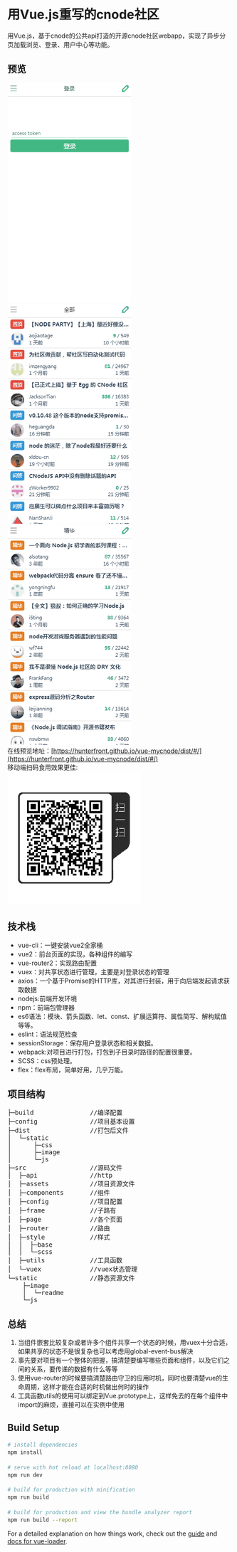 # 用Vue.js重写的cnode社区
用Vue.js，基于cnode的公共api打造的开源cnode社区webapp，实现了异步分页加载浏览、登录、用户中心等功能。
## 预览
![](./static/image/readme/login.gif)
![](./static/image/readme/router.gif)
![](./static/image/readme/pages.gif)
<br>
在线预览地址：[https://hunterfront.github.io/vue-mycnode/dist/#/](https://hunterfront.github.io/vue-mycnode/dist/#/)
<br>
移动端扫码食用效果更佳:
<br>
![](./static/image/readme/shaoma.png)
## 技术栈
- vue-cli：一键安装vue2全家桶
- vue2：前台页面的实现，各种组件的编写
- vue-router2：实现路由配置
- vuex：对共享状态进行管理，主要是对登录状态的管理
- axios：一个基于Promise的HTTP库，对其进行封装，用于向后端发起请求获取数据
- nodejs:前端开发环境
- npm：前端包管理器
- es6语法：模块、箭头函数、let、const、扩展运算符、属性简写、解构赋值等等。
- eslint：语法规范检查
- sessionStorage：保存用户登录状态和相关数据。
- webpack:对项目进行打包，打包到子目录时路径的配置很重要。
- SCSS：css预处理。
- flex：flex布局，简单好用，几乎万能。
## 项目结构
<pre>
├─build               //编译配置
├─config              //项目基本设置
├─dist                //打包后文件
│  └─static
│      ├─css
│      ├─image
│      └─js 
├─src                 //源码文件
│  ├─api              //http
│  ├─assets           //项目资源文件
│  ├─components       //组件
│  ├─config           //项目配置
│  ├─frame            //子路有
│  ├─page             //各个页面
│  ├─router           //路由
│  ├─style            //样式
│  │  ├─base
│  │  └─scss
│  ├─utils            //工具函数
│  └─vuex             //vuex状态管理
└─static              //静态资源文件
    ├─image
    │  └─readme
    └─js
</pre>

## 总结
1. 当组件嵌套比较复杂或者许多个组件共享一个状态的时候，用vuex十分合适，如果共享的状态不是很复杂也可以考虑用global-event-bus解决
2. 事先要对项目有一个整体的把握，搞清楚要编写哪些页面和组件，以及它们之间的关系，要传递的数据有什么等等
3. 使用vue-router的时候要搞清楚路由守卫的应用时机，同时也要清楚vue的生命周期，这样才能在合适的时机做出何时的操作
4. 工具函数utils的使用可以绑定到Vue.prototype上，这样免去的在每个组件中import的麻烦，直接可以在实例中使用


## Build Setup

``` bash
# install dependencies
npm install

# serve with hot reload at localhost:8080
npm run dev

# build for production with minification
npm run build

# build for production and view the bundle analyzer report
npm run build --report
```

For a detailed explanation on how things work, check out the [guide](http://vuejs-templates.github.io/webpack/) and [docs for vue-loader](http://vuejs.github.io/vue-loader).
